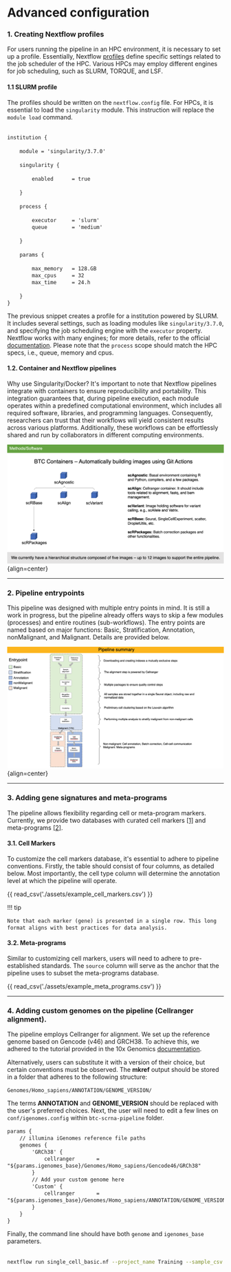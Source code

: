 # Advanced configuration

### 1. Creating Nextflow profiles

For users running the pipeline in an HPC environment, it is necessary to set up a profile. Essentially, Nextflow [profiles](https://www.nextflow.io/docs/latest/config.html#config-profiles) define specific settings related to the job scheduler of the HPC. Various HPCs may employ different engines for job scheduling, such as SLURM, TORQUE, and LSF. 

#### 1.1 SLURM profile

The profiles should be written on the `nextflow.config` file. For HPCs, it is essential to load the `singularity` module. This instruction will replace the `module load` command.

```{ .bash .copy }

institution {

    module = 'singularity/3.7.0'

    singularity {

        enabled      = true

    }

    process {

        executor     = 'slurm'
        queue        = 'medium'

    }

    params {

        max_memory   = 128.GB
        max_cpus     = 32
        max_time     = 24.h

    }
}

```

The previous snippet creates a profile for a institution powered by SLURM. It includes several settings, such as loading modules like `singularity/3.7.0`, and specifying the job scheduling engine with the `executor` property. Nextflow works with many engines; for more details, refer to the official [documentation](https://nf-co.re/docs/usage/tutorials/step_by_step_institutional_profile). Please note that the `process` scope should match the HPC specs, i.e., queue, memory and cpus.

#### 1.2. Container and Nextflow pipelines

Why use Singularity/Docker? It's important to note that Nextflow pipelines integrate with containers to ensure reproducibility and portability. This integration guarantees that, during pipeline execution, each module operates within a predefined computational environment, which includes all required software, libraries, and programming languages. Consequently, researchers can trust that their workflows will yield consistent results across various platforms. Additionally, these workflows can be effortlessly shared and run by collaborators in different computing environments.

![Image caption](figures/schema-container.png){align=center}

---

### 2. Pipeline entrypoints

This pipeline was designed with multiple entry points in mind. It is still a work in progress, but the pipeline already offers ways to skip a few modules (processes) and entire routines (sub-workflows). The entry points are named based on major functions: Basic, Stratification, Annotation, nonMalignant, and Malignant. Details are provided below.

![Image caption](figures/schema-pipeline-entrypoint.png){align=center}

---

### 3. Adding gene signatures and meta-programs


The pipeline allows flexibility regarding cell or meta-program markers. Currently, we provide two databases with curated cell markers [[1]](https://github.com/break-through-cancer/btc-scrna-pipeline/blob/main/assets/cell_markers_database.csv) and meta-programs [[2]](https://github.com/break-through-cancer/btc-scrna-pipeline/blob/main/assets/meta_programs_database.csv).

#### 3.1. Cell Markers

To customize the cell markers database, it's essential to adhere to pipeline conventions. Firstly, the table should consist of four columns, as detailed below. Most importantly, the cell type column will determine the annotation level at which the pipeline will operate.

{{ read_csv('./assets/example_cell_markers.csv') }}

!!! tip

    Note that each marker (gene) is presented in a single row. This long format aligns with best practices for data analysis.

#### 3.2. Meta-programs

Similar to customizing cell markers, users will need to adhere to pre-established standards. The `source` column will serve as the anchor that the pipeline uses to subset the meta-programs database.

{{ read_csv('./assets/example_meta_programs.csv') }}

---

### 4. Adding custom genomes on the pipeline (Cellranger alignment).

The pipeline employs Cellranger for alignment. We set up the reference genome based on Gencode (v46) and GRCH38. To achieve this, we adhered to the tutorial provided in the 10x Genomics [documentation](https://support.10xgenomics.com/single-cell-gene-expression/software/release-notes/build#grch38_%23%7Bfiles.refdata_GRCh38.version%7D). 

Alternatively, users can substitute it with a version of their choice, but certain conventions must be observed. The **mkref** output should be stored in a folder that adheres to the following structure: 

```
Genomes/Homo_sapiens/ANNOTATION/GENOME_VERSION/
```

The terms **ANNOTATION** and **GENOME_VERSION** should be replaced with the user's preferred choices. Next, the user will need to edit a few lines on `conf/igenomes.config` within `btc-scrna-pipeline` folder. 

```
params {
    // illumina iGenomes reference file paths
    genomes {
        'GRCh38' {
            cellranger       = "${params.igenomes_base}/Genomes/Homo_sapiens/Gencode46/GRCh38"
        }
        // Add your custom genome here
        'Custom' {
            cellranger       = "${params.igenomes_base}/Genomes/Homo_sapiens/ANNOTATION/GENOME_VERSION"
        }
    }
}

```

Finally, the command line should have both `genome` and `igenomes_base` parameters.

```{.bash .copy}

nextflow run single_cell_basic.nf --project_name Training --sample_csv sample_table.csv --meta_data meta_data.csv --cancer_type Ovarian --genome Custom path/to/Genomes/Homo_sapiens/ANNOTATION/GENOME_VERSION" --igenomes_base -resume -profile seadragon

```